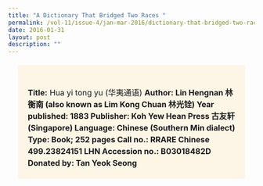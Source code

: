 ```yaml
---
title: "A Dictionary That Bridged Two Races "
permalink: /vol-11/issue-4/jan-mar-2016/dictionary-that-bridged-two-races
date: 2016-01-31
layout: post
description: ""
---
```

<span style="background-colour: #fdf5e6; padding: 20px; margin: 20px; background:#fdf5e6; display:block; font-size:1rem; line-height:1.5rem;"> 
<br>
	<b>Title:</b> Hua yi tong yu (华夷通语)
<b>Author: Lin Hengnan 林衡南 (also known as 
Lim Kong Chuan 林光铨)
<b>Year published: 1883
<b>Publisher: Koh Yew Hean Press 古友轩 
(Singapore)
<b>Language: Chinese (Southern 
Min dialect)
<b>Type: Book; 252 pages
<b>Call no.: RRARE Chinese 499.23824151 LHN
<b>Accession no.: B03018482D
<b>Donated by: Tan Yeok Seong
</span>
